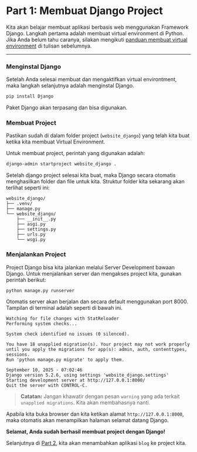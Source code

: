 # Part 1: Membuat Django Project

Kita akan belajar membuat aplikasi berbasis web menggunakan Framework Django. Langkah pertama adalah membuat virtual environment di Python. Jika Anda belum tahu caranya, silakan mengikuti [panduan membuat virtual environment](./00-virtual-environment.md) di tulisan sebelumnya.

---

### Menginstal Django

Setelah Anda selesai membuat dan mengaktifkan virtual environtment, maka langkah selanjutnya adalah menginstal Django.

```bash
pip install Django
```

Paket Django akan terpasang dan bisa digunakan.

### Membuat Project

Pastikan sudah di dalam folder project (`website_django`) yang telah kita buat ketika kita membuat Virtual Environment.

Untuk membuat project, perintah yang digunakan adalah:

```bash
django-admin startproject website_django .
```

Setelah django project selesai kita buat, maka Django secara otomatis menghasilkan folder dan file untuk kita. Struktur folder kita sekarang akan terlihat seperti ini:

```
website_django/
├── .venv/
├── manage.py
└── website_django/
    ├── __init__.py
    ├── asgi.py
    ├── settings.py
    ├── urls.py
    └── wsgi.py
```

### Menjalankan Project

Project Django bisa kita jalankan melalui Server Development bawaan Django. Untuk menjalankan server dan mengakses project kita, gunakan perintah berikut:

```bash
python manage.py runserver
```

Otomatis server akan berjalan dan secara default menggunakan port 8000. Tampilan di terminal adalah seperti di bawah ini.

```
Watching for file changes with StatReloader
Performing system checks...

System check identified no issues (0 silenced).

You have 18 unapplied migration(s). Your project may not work properly until you apply the migrations for app(s): admin, auth, contenttypes, sessions.
Run 'python manage.py migrate' to apply them.

September 10, 2025 - 07:02:46
Django version 5.2.6, using settings 'website_django.settings'
Starting development server at http://127.0.0.1:8000/
Quit the server with CONTROL-C.
```
> **Catatan:** Jangan khawatir dengan pesan `warning` yang ada terkait `unapplied migrations`. Kita akan membahasnya nanti.

Apabila kita buka browser dan kita ketikan alamat `http://127.0.0.1:8000`, maka otomatis akan menampilkan halaman selamat datang Django.

**Selamat, Anda sudah berhasil membuat project dengan Django!**

Selanjutnya di [Part 2](./02-creating-an-app.md), kita akan menambahkan aplikasi `blog` ke project kita.